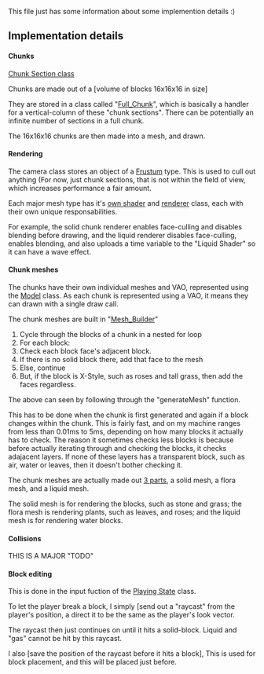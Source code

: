 This file just has  some information about some implemention details :)

## Implementation details

#### Chunks
[Chunk Section class](https://github.com/Hopson97/HopsonCraft/blob/master/Source/World/Chunk/CSection.h)

Chunks are made out of a [volume of blocks 16x16x16 in size]

They are stored in a class called "[Full_Chunk](https://github.com/Hopson97/HopsonCraft/blob/master/Source/World/Chunk/CFull_Chunk.h)", which is basically a handler for a vertical-column of these "chunk sections". There can be potentially an infinite number of sections in a full chunk.

The 16x16x16 chunks are then made into a mesh, and drawn.

#### Rendering
The camera class stores an object of a [Frustum](https://github.com/Hopson97/HopsonCraft/blob/master/Source/Maths/Frustum.cpp) type. This is used to cull out anything (For now, just chunk sections, that is not within the field of view, which increases performance a fair amount.

Each major mesh type has it's [own shader](https://github.com/Hopson97/HopsonCraft/tree/master/Source/Shaders) and [renderer](https://github.com/Hopson97/HopsonCraft/tree/master/Source/Renderer) class, each with their own unique responsabilities.

For example, the solid chunk renderer enables face-culling and disables blending before drawing, and the liquid renderer disables face-culling, enables blending, and also uploads a time variable to the "Liquid Shader" so it can have a wave effect.

#### Chunk meshes
The chunks have their own individual meshes and VAO, represented using the [Model](https://github.com/Hopson97/HopsonCraft/blob/master/Source/Model.cpp) class. As each chunk is represented using a VAO, it means they can drawn with a single draw call.

The chunk meshes are built in "[Mesh_Builder](https://github.com/Hopson97/HopsonCraft/blob/master/Source/World/Chunk/CMesh_Builder.cpp)"

1. Cycle through the blocks of a chunk in a nested for loop
2. For each block:
3. Check each block face's adjacent block.
4. If there is no solid block there, add that face to the mesh
5. Else, continue
6. But, if the block is X-Style, such as roses and tall grass, then add the faces regardless.

The above can seen by following through the "generateMesh" function.

This has to be done when the chunk is first generated and again if a block changes within the chunk. This is fairly fast, and on my machine ranges from less than 0.01ms to 5ms, depending on how many blocks it actually has to check. The reason it sometimes checks less blocks is because before actually iterating through and checking the blocks, it checks adajacent layers. If none of these layers has a transparent block, such as air, water or leaves, then it doesn't bother checking it.

The chunk meshes are actually made out [3 parts](https://github.com/Hopson97/HopsonCraft/blob/master/Source/World/Chunk/CMesh.h#L44), a solid mesh, a flora mesh, and a liquid mesh.

The solid mesh is for rendering the blocks, such as stone and grass; the flora mesh is rendering plants, such as leaves, and roses; and the liquid mesh is for rendering water blocks.

#### Collisions
THIS IS A MAJOR "TODO"

#### Block editing

This is done in the input fuction of the [Playing State]((https://github.com/Hopson97/HopsonCraft/blob/master/Source/States/SPlaying.cpp)) class.

To let the player break a block, I simply [send out a "raycast" from the player's position, a direct it to be the same as the player's look vector.

The raycast then just continues on until it hits a solid-block. Liquid and "gas" cannot be hit by this raycast.

I also [save the position of the raycast before it hits a block], This is used for block placement, and this will be placed just before.
